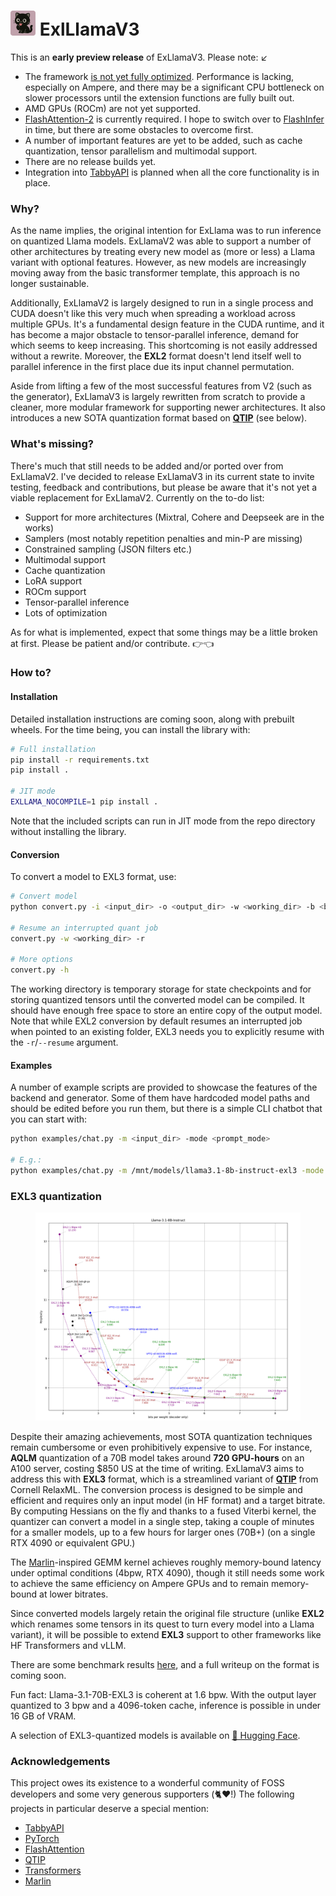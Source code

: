 
# <img src="doc/cat.png" width="40"> ExlLlamaV3

This is an **early preview release** of ExLlamaV3. Please note: ↙

- The framework <u>is not yet fully optimized</u>. Performance is lacking, especially on Ampere, and there may be a significant CPU bottleneck on slower processors until the extension functions are fully built out.
- AMD GPUs (ROCm) are not yet supported.
- [FlashAttention-2](https://github.com/Dao-AILab/flash-attention) is currently required. I hope to switch over to [FlashInfer](https://github.com/flashinfer-ai/flashinfer/tree/main) in time, but there are some obstacles to overcome first. 
- A number of important features are yet to be added, such as cache quantization, tensor parallelism and multimodal support.
- There are no release builds yet.
- Integration into [TabbyAPI](https://github.com/theroyallab/tabbyAPI/) is planned when all the core functionality is in place.

### Why?

As the name implies, the original intention for ExLlama was to run inference on quantized Llama models. ExLlamaV2 was able to support a number of other architectures by treating every new model as (more or less) a Llama variant with optional features. However, as new models are increasingly moving away from the basic transformer template, this approach is no longer sustainable.  

Additionally, ExLlamaV2 is largely designed to run in a single process and CUDA doesn't like this very much when spreading a workload across multiple GPUs. It's a fundamental design feature in the CUDA runtime, and it has become a major obstacle to tensor-parallel inference, demand for which seems to keep increasing. This shortcoming is not easily addressed without a rewrite. Moreover, the **EXL2** format doesn't lend itself well to parallel inference in the first place due its input channel permutation.

 Aside from lifting a few of the most successful features from V2 (such as the generator), ExLlamaV3 is largely rewritten from scratch to provide a cleaner, more modular framework for supporting newer architectures. It also introduces a new SOTA quantization format based on [**QTIP**](https://github.com/Cornell-RelaxML/qtip) (see below).

### What's missing?

There's much that still needs to be added and/or ported over from ExLlamaV2. I've decided to release ExLlamaV3 in its current state to invite testing, feedback and contributions, but please be aware that it's not yet a viable replacement for ExLlamaV2. Currently on the to-do list:

- Support for more architectures (Mixtral, Cohere and Deepseek are in the works)
- Samplers (most notably repetition penalties and min-P are missing)
- Constrained sampling (JSON filters etc.)
- Multimodal support
- Cache quantization
- LoRA support
- ROCm support
- Tensor-parallel inference
- Lots of optimization

As for what is implemented, expect that some things may be a little broken at first. Please be patient and/or contribute. 👉👈 

### How to?

#### Installation

Detailed installation instructions are coming soon, along with prebuilt wheels. For the time being, you can install the library with:

```sh
# Full installation
pip install -r requirements.txt
pip install .

# JIT mode
EXLLAMA_NOCOMPILE=1 pip install . 
```

Note that the included scripts can run in JIT mode from the repo directory without installing the library.

#### Conversion

To convert a model to EXL3 format, use:

```sh
# Convert model
python convert.py -i <input_dir> -o <output_dir> -w <working_dir> -b <bitrate>

# Resume an interrupted quant job
convert.py -w <working_dir> -r

# More options
convert.py -h
```

The working directory is temporary storage for state checkpoints and for storing quantized tensors until the converted model can be compiled. It should have enough free space to store an entire copy of the output model. Note that while EXL2 conversion by default resumes an interrupted job when pointed to an existing folder, EXL3 needs you to explicitly resume with the `-r`/`--resume` argument.    

#### Examples

A number of example scripts are provided to showcase the features of the backend and generator. Some of them have hardcoded model paths and should be edited before you run them, but there is a simple CLI chatbot that you can start with:

```sh
python examples/chat.py -m <input_dir> -mode <prompt_mode> 

# E.g.:
python examples/chat.py -m /mnt/models/llama3.1-8b-instruct-exl3 -mode llama3
```

### EXL3 quantization

<figure class="image" align="center">
    <a href="doc/exl3.md" target="_blank">
        <img src="doc/llama31_8b_instruct_bpw.png" width="800">
    </a>
</figure>

Despite their amazing achievements, most SOTA quantization techniques remain cumbersome or even prohibitively expensive to use. For instance, **AQLM** quantization of a 70B model takes around **720 GPU-hours** on an A100 server, costing $850 US at the time of writing. ExLlamaV3 aims to address this with **EXL3** format, which is a streamlined variant of [**QTIP**](https://github.com/Cornell-RelaxML/qtip) from Cornell RelaxML. The conversion process is designed to be simple and efficient and requires only an input model (in HF format) and a target bitrate. By computing Hessians on the fly and thanks to a fused Viterbi kernel, the quantizer can convert a model in a single step, taking a couple of minutes for a smaller models, up to a few hours for larger ones (70B+) (on a single RTX 4090 or equivalent GPU.)

The [Marlin](https://github.com/IST-DASLab/marlin)-inspired GEMM kernel achieves roughly memory-bound latency under optimal conditions (4bpw, RTX 4090), though it still needs some work to achieve the same efficiency on Ampere GPUs and to remain memory-bound at lower bitrates.

Since converted models largely retain the original file structure (unlike **EXL2** which renames some tensors in its quest to turn every model into a Llama variant), it will be possible to extend **EXL3** support to other frameworks like HF Transformers and vLLM.

There are some benchmark results [here](doc/exl3.md), and a full writeup on the format is coming soon.

Fun fact: Llama-3.1-70B-EXL3 is coherent at 1.6 bpw. With the output layer quantized to 3 bpw and a 4096-token cache, inference is possible in under 16 GB of VRAM. 

A selection of EXL3-quantized models is available on [🤗 Hugging Face](https://huggingface.co/turboderp).


### Acknowledgements

This project owes its existence to a wonderful community of FOSS developers and some very generous supporters (🐈❤️!) The following projects in particular deserve a special mention:

- [TabbyAPI](https://github.com/theroyallab/tabbyAPI/)
- [PyTorch](https://github.com/pytorch/pytorch)
- [FlashAttention](https://github.com/Dao-AILab/flash-attention)
- [QTIP](https://github.com/Cornell-RelaxML/qtip)
- [Transformers](https://github.com/huggingface/transformers)
- [Marlin](https://github.com/IST-DASLab/marlin)